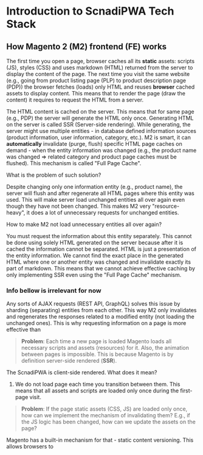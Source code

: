 # Introduction to ScnadiPWA Tech Stack 

## How Magento 2 (M2) frontend (FE) works

The first time you open a page, browser caches all its **static** assets: scripts (JS), styles (CSS) and uses markdown (HTML) returned from the server to display the content of the page. The next time you visit the same website (e.g., going from product listing page (PLP) to product description page (PDP)) the browser fetches (loads) only HTML and reuses **browser** cached assets to display content. This means that to render the page (draw the content) it requires to request the HTML from a server. 

The HTML content is cached on the server. This means that for same page (e.g., PDP) the server will generate the HTML only once. Generating HTML on the server is called SSR (Server-side rendering). While generating, the server might use multiple entities - in database defined information sources (product information, user information, category, etc.). M2 is smart, it can **automatically** invalidate (purge, flush) specific HTML page caches on demand - when the entity information was changed (e.g., the product name was changed => related category and product page caches must be flushed). This mechanism is called "Full Page Cache". 

What is the problem of such solution? 

Despite changing only one information entity (e.g., product name), the server will flush and after regenerate all HTML pages where this entity was used. This will make server load unchanged entities all over again even though they have not been changed. This makes M2 very "resource-heavy", it does a lot of unnecessary requests for unchanged entities. 

How to make M2 not load unnecessary entities all over again? 

You must request the information about this entity separately. This cannot be done using solely HTML generated on the server because after it is cached the information cannot be separated. HTML is just a presentation of the entity information. We cannot find the exact place in the generated HTML where one or another entity was changed and invalidate exactly its part of markdown. This means that we cannot achieve effective caching by only implementing SSR even using the "Full Page Cache" mechanism. 

### Info bellow is irrelevant for now

Any sorts of AJAX requests (REST API, GraphQL) solves this issue by sharding (separating) entities from each other. This way M2 only invalidates and regenerates the responses related to a modified entity (not loading the unchanged ones). This is why requesting information on a page is more effective than 

> **Problem**: Each time a new page is loaded Magento loads all necessary scripts and assets (resources) for it. Also, the animation between pages is impossible. This is because Magento is by definition server-side rendered (**SSR**). 

The ScnadiPWA is client-side rendered. What does it mean? 

1. We do not load page each time you transition between them. This means that all assets and scripts are loaded only once during the first-page visit. 

> **Problem**: If the page static assets (CSS, JS) are loaded only once, how can we implement the mechanism of invalidating them? E.g., if the JS logic has been changed, how can we update the assets on the page? 

Magento has a built-in mechanism for that - static content versioning. This allows browsers to 
